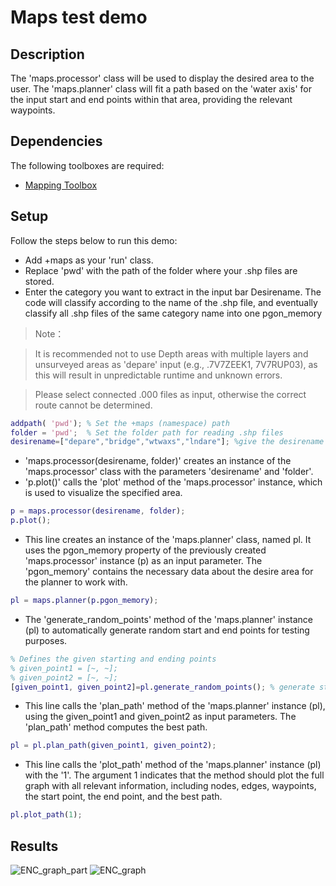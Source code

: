 # Maps test demo

## Description
The 'maps.processor' class will be used to display the desired area to the user. The 'maps.planner' class will fit a path based on the 'water axis' for the input start and end points within that area, providing the relevant waypoints.

## Dependencies
The following toolboxes are required:
- [Mapping Toolbox](https://de.mathworks.com/products/mapping.html) 

## Setup
Follow the steps below to run this demo:
- Add +maps as your 'run' class.
- Replace 'pwd' with the path of the folder where your .shp files are stored.
- Enter the category you want to extract in the input bar Desirename. The code will classify according to the name of the .shp file, and eventually classify all .shp files of the same category name into one pgon_memory
> Note：

> It is recommended not to use Depth areas with multiple layers and unsurveyed areas as 'depare' input (e.g., .7V7ZEEK1, 7V7RUP03), as this will result in unpredictable runtime and unknown errors.

> Please select connected .000 files as input, otherwise the correct route cannot be determined.
``` Matlab
addpath( 'pwd'); % Set the +maps (namespace) path
folder = 'pwd';  % Set the folder path for reading .shp files
desirename=["depare","bridge","wtwaxs","lndare"]; %give the desirename %"notmrk"
```
- 'maps.processor(desirename, folder)' creates an instance of the 'maps.processor' class with the parameters 'desirename' and 'folder'.
- 'p.plot()' calls the 'plot' method of the 'maps.processor' instance, which is used to visualize the specified area.
``` Matlab
p = maps.processor(desirename, folder);
p.plot();
```
- This line creates an instance of the 'maps.planner' class, named pl. It uses the pgon_memory property of the previously created 'maps.processor' instance (p) as an input parameter. The 'pgon_memory' contains the necessary data about the desire area for the planner to work with.
```Matlab
pl = maps.planner(p.pgon_memory);
```
- The 'generate_random_points' method of the 'maps.planner' instance (pl) to automatically generate random start and end points for testing purposes.
```Matlab
% Defines the given starting and ending points
% given_point1 = [~, ~];
% given_point2 = [~, ~];
[given_point1, given_point2]=pl.generate_random_points(); % generate start(given point 1) and end points(given point 2) for testing
```
- This line calls the 'plan_path' method of the 'maps.planner' instance (pl), using the given_point1 and given_point2 as input parameters. The 'plan_path' method computes the best path.
```Matlab
pl = pl.plan_path(given_point1, given_point2);
```
- This line calls the 'plot_path' method of the 'maps.planner' instance (pl) with the '1'. The argument 1 indicates that the method should plot the full graph with all relevant information, including nodes, edges, waypoints, the start point, the end point, and the best path. 
```Matlab
pl.plot_path(1);
```
## Results
![ENC_graph_part](https://github.com/AUTOBarge/simulator-dev/blob/way_point_zbl/maps/img/part.png)
![ENC_graph](https://github.com/AUTOBarge/simulator-dev/blob/way_point_zbl/maps/img/all.png)
